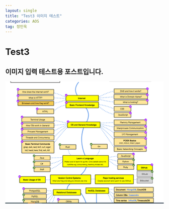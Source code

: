 ```yaml
---
layout: single
title: "Test3 이미지 테스트"
categories: AOS
tag: 정민욱
---
```


# Test3
## 이미지 입력 테스트용 포스트입니다.

![샘플 이미지](../assets/images/2023-02-02-test3.md/test1.png)